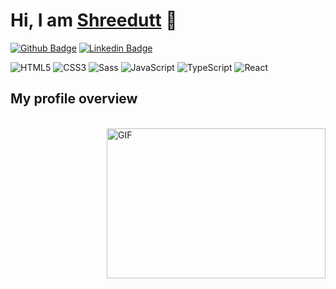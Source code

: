 # Hi, I am [Shreedutt](#) :crystal_ball:

[![Github Badge](https://img.shields.io/badge/-Github-000?style=flat-square&logo=Github&logoColor=white&link=https://github.com/Shreedutt77)](https://github.com/Shreedutt77/)
[![Linkedin Badge](https://img.shields.io/badge/-LinkedIn-blue?style=flat-square&logo=Linkedin&logoColor=white&link=https://www.linkedin.com/in/shreedutt-dixit-613383191/)](https://www.linkedin.com/in/shreedutt-dixit-613383191/)

![HTML5](https://img.shields.io/badge/-Html5-000000?style=flat&logo=HTML5)
![CSS3](https://img.shields.io/badge/-Css3-000000?style=flat&logo=css3&logoColor=1572B6)
![Sass](https://img.shields.io/badge/-Sass-000000?style=flat&logo=sass&logoColor=CD6799)
![JavaScript](https://img.shields.io/badge/-JavaScript-black?style=flat-square&logo=javascript)
![TypeScript](https://img.shields.io/badge/-TypeScript-000000?style=flat&logo=typescript)
![React](https://img.shields.io/badge/-React-black?style=flat-square&logo=React)

## My profile overview

</br>

<img align="right" alt="GIF" src="https://giffiles.alphacoders.com/297/2970.gif" width="350" height="240" />
